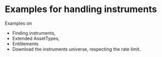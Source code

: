 # Examples for handling instruments

Examples on
- Finding instruments,
- Extended AssetTypes,
- Entitlements
- Download the instruments universe, respecting the rate limit.
